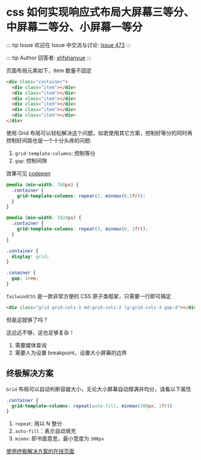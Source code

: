 # css 如何实现响应式布局大屏幕三等分、中屏幕二等分、小屏幕一等分



::: tip Issue 
 欢迎在 Issue 中交流与讨论: [Issue 473](https://github.com/shfshanyue/Daily-Question/issues/473) 
:::

::: tip Author 
回答者: [shfshanyue](https://github.com/shfshanyue) 
:::

页面布局元素如下，item 数量不固定

``` html
<div class="container">
  <div class="item"></div>
  <div class="item"></div>
  <div class="item"></div>
  <div class="item"></div>
  <div class="item"></div>
  <div class="item"></div>
</div>
```

使用 Grid 布局可以轻松解决这个问题，如若使用其它方案，控制好等分的同时再控制好间距也是一个十分头疼的问题:

1. `grid-template-columns`: 控制等分
2. `gap`: 控制间隙

效果可见 [codepen](https://codepen.io/shanyue/pen/rNyLvBe)

``` css
@media (min-width: 768px) {
  .container {
    grid-template-columns: repeat(2, minmax(0,1fr));
  }
}

@media (min-width: 1024px) {
  .container {
    grid-template-columns: repeat(3, minmax(0, 1fr));
  }
}

.container {
  display: grid;
}

.conainer {
  gap: 1rem;
}
```

`TailwindCSS` 是一款非常方便的 CSS 原子类框架，只需要一行即可搞定

``` html
<div class="grid grid-cols-1 md:grid-cols-2 lg:grid-cols-3 gap-4"></div>
```

但是这就够了吗？

这远远不够，这也足够复杂！

1. 需要媒体查询
2. 需要人为设置 breakpoint，设置大小屏幕的边界

## 终极解决方案

`Grid` 布局可以自动判断容器大小，无论大小屏幕自动撑满并均分，请看以下属性

``` css
.container {
  grid-template-columns: repeat(auto-fill, minmax(300px, 1fr))
}
```

1. `repeat`: 用以 N 整分
1. `auto-fill`：表示自动填充
2. `minmx`: 即书面意思，最小宽度为 `300px`

[使用终极解决方案的在线页面](https://devtool.tech/fe-logo)